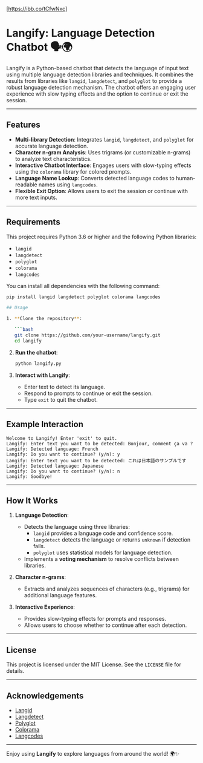 [https://ibb.co/tCfwNxc]

# Langify: Language Detection Chatbot 🗣️🌍

Langify is a Python-based chatbot that detects the language of input text using multiple language detection libraries and techniques. It combines the results from libraries like `langid`, `langdetect`, and `polyglot` to provide a robust language detection mechanism. The chatbot offers an engaging user experience with slow typing effects and the option to continue or exit the session.

---

## Features

- **Multi-library Detection**: Integrates `langid`, `langdetect`, and `polyglot` for accurate language detection.
- **Character n-gram Analysis**: Uses trigrams (or customizable n-grams) to analyze text characteristics.
- **Interactive Chatbot Interface**: Engages users with slow-typing effects using the `colorama` library for colored prompts.
- **Language Name Lookup**: Converts detected language codes to human-readable names using `langcodes`.
- **Flexible Exit Option**: Allows users to exit the session or continue with more text inputs.

---

## Requirements

This project requires Python 3.6 or higher and the following Python libraries:

- `langid`
- `langdetect`
- `polyglot`
- `colorama`
- `langcodes`

You can install all dependencies with the following command:

```bash
pip install langid langdetect polyglot colorama langcodes

## Usage

1. **Clone the repository**:

   ```bash
   git clone https://github.com/your-username/langify.git
   cd langify
   ```

2. **Run the chatbot**:

   ```bash
   python langify.py
   ```

3. **Interact with Langify**:
   - Enter text to detect its language.
   - Respond to prompts to continue or exit the session.
   - Type `exit` to quit the chatbot.

---

## Example Interaction

```plaintext
Welcome to Langify! Enter 'exit' to quit.
Langify: Enter text you want to be detected: Bonjour, comment ça va ?
Langify: Detected language: French
Langify: Do you want to continue? (y/n): y
Langify: Enter text you want to be detected: これは日本語のサンプルです
Langify: Detected language: Japanese
Langify: Do you want to continue? (y/n): n
Langify: Goodbye!
```

---

## How It Works

1. **Language Detection**:
   - Detects the language using three libraries:
     - `langid` provides a language code and confidence score.
     - `langdetect` detects the language or returns `unknown` if detection fails.
     - `polyglot` uses statistical models for language detection.
   - Implements a **voting mechanism** to resolve conflicts between libraries.

2. **Character n-grams**:
   - Extracts and analyzes sequences of characters (e.g., trigrams) for additional language features.

3. **Interactive Experience**:
   - Provides slow-typing effects for prompts and responses.
   - Allows users to choose whether to continue after each detection.

---

## License

This project is licensed under the MIT License. See the `LICENSE` file for details.

---

## Acknowledgements

- [Langid](https://github.com/saffsd/langid.py)
- [Langdetect](https://github.com/Mimino666/langdetect)
- [Polyglot](https://polyglot.readthedocs.io/)
- [Colorama](https://pypi.org/project/colorama/)
- [Langcodes](https://pypi.org/project/langcodes/)

---

Enjoy using **Langify** to explore languages from around the world! 🌍✨



